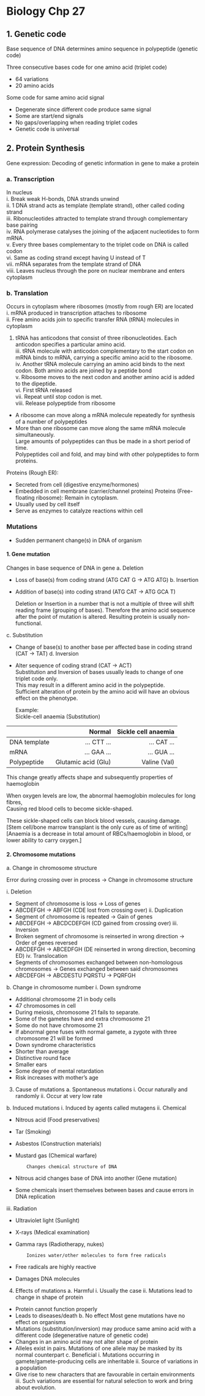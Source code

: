 # Biology Chp 27  
## 1. Genetic code

Base sequence of DNA determines amino sequence in polypeptide (genetic code)

Three consecutive bases code for one amino acid (triplet code)
-	64 variations
-	20 amino acids

Some code for same amino acid signal
-	Degenerate since different code produce same signal
-	Some are start/end signals
-	No gaps/overlapping when reading triplet codes
-	Genetic code is universal

## 2. Protein Synthesis
Gene expression: Decoding of genetic information in gene to make a protein 
### a.	Transcription  
In nucleus  
i.	Break weak H-bonds, DNA strands unwind  
ii.	1 DNA strand acts as template (template strand), other called coding strand  
iii.	Ribonucleotides attracted to template strand through complementary base pairing  
iv.	RNA polymerase catalyses the joining of the adjacent nucleotides to form mRNA.  
v.	Every three bases complementary to the triplet code on DNA is called codon  
vi.	Same as coding strand except having U instead of T  
vii.	mRNA separates from the template strand of DNA  
viii.	Leaves nucleus through the pore on nuclear membrane and enters cytoplasm  
### b.	Translation  
Occurs in cytoplasm where ribosomes (mostly from rough ER) are located  
i.	mRNA produced in transcription attaches to ribosome  
ii.	Free amino acids join to specific transfer RNA (tRNA) molecules in cytoplasm  
1.	tRNA has anticodons that consist of three ribonucleotides. Each anticodon specifies a particular amino acid.  
iii.	tRNA molecule with anticodon complementary to the start codon on mRNA binds to mRNA, carrying a specific amino acid to the ribosome.  
iv.	Another tRNA molecule carrying an amino acid binds to the next codon. Both amino acids are joined by a peptide bond  
v.	Ribosome moves to the next codon and another amino acid is added to the dipeptide.  
vi.	First tRNA released  
vii.	Repeat until stop codon is met.  
viii.	Release polypeptide from ribosome  
	
-	A ribosome can move along a mRNA molecule repeatedly for synthesis of a number of
	polypeptides
-	More than one ribosome can move along the same mRNA molecule simultaneously.  
	Large amounts of polypeptides can thus be made in a short period of time.  
	Polypeptides coil and fold, and may bind with other polypeptides to form proteins.

Proteins (Rough ER):      
- 	 Secreted from cell (digestive enzyme/hormones)
-	 Embedded in cell membrane (carrier/channel proteins)
	Proteins (Free-floating ribosome): Remain in cytoplasm.
-	Usually used by cell itself
-	Serve as enzymes to catalyze reactions within cell 
### Mutations  
-	Sudden permanent change(s) in DNA of organism
#### 1.	Gene mutation
Changes in base sequence of DNA in gene
a.	Deletion  
-	Loss of base(s) from coding strand (ATG CAT G → ATG ATG)
b.	Insertion  
-	Addition of base(s) into coding strand (ATG CAT → ATG GCA T)

	Deletion or Insertion in a number that is not a multiple of three will shift reading 
	frame (grouping of bases). Therefore the amino acid sequence after the point of
	mutation is altered. Resulting protein is usually non-functional.

c.	Substitution  
-	Change of base(s) to another base per affected base in coding strand (CAT → TAT)
d.	Inversion  
-	Alter sequence of coding strand (CAT → ACT)  
	Substitution and Inversion of bases usually leads to change of one triplet code only.  
	This may result in a different amino acid in the polypeptide.  
	Sufficient alteration of protein by the amino acid will have an obvious effect on the
	phenotype. 

	Example:  
	Sickle-cell anaemia (Substitution)  
	
	
||Normal	|Sickle cell anaemia|
|--------|------------:|--------------:|
|DNA template|	… CTT ...|	… CAT ...|
|mRNA|	… GAA ...|	… GUA ...|
|Polypeptide|	Glutamic acid (Glu)|	Valine (Val)|

This change greatly affects shape and subsequently properties of haemoglobin
	
When oxygen levels are low, the abnormal haemoglobin molecules for long fibres,  
Causing red blood cells to become sickle-shaped.
	
These sickle-shaped cells can block blood vessels, causing damage.  
[Stem cell/bone marrow transplant is the only cure as of time of writing]  
[Anaemia is a decrease in total amount of RBCs/haemoglobin in blood, or lower ability to carry oxygen.]  
	


#### 2.	Chromosome mutations
a.	Change in chromosome structure

Error during crossing over in process → Change in chromosome structure

i. Deletion
-	Segment of chromosome is loss → Loss of genes
-	ABCDEFGH → ABFGH (CDE lost from crossing over)
ii. Duplication
-	Segment of chromosome is repeated → Gain of genes
-	ABCDEFGH → ABCDCDEFGH (CD gained from crossing over)
iii. Inversion
-	Broken segment of chromosome is reinserted in wrong direction → Order of genes reversed
-	ABCDEFGH → ABCEDFGH (DE reinserted in wrong direction, becoming ED)
iv. Translocation
-	Segments of chromosomes exchanged between non-homologous chromosomes → Genes exchanged between said chromosomes
-	ABCDEFGH → ABCDESTU
PQRSTU → PQRFGH



b.	Change in chromosome number
i.	Down syndrome
-	Additional chromosome 21 in body cells
-	47 chromosomes in cell
-	During meiosis, chromosome 21 fails to separate.
-	Some of the gametes have and extra chromosome 21
-	Some do not have chromosome 21
-	If abnormal gene fuses with normal gamete, a zygote with three chromosome 21 will be formed
-	Down syndrome characteristics
-	Shorter than average
-	Distinctive round face
-	Smaller ears
-	Some degree of mental retardation
-	Risk increases with mother’s age


3.	Cause of mutations
a.	Spontaneous mutations
i.	Occur naturally and randomly
ii.	Occur at very low rate

b.	Induced mutations
i.	Induced by agents called mutagens
ii.	Chemical
-	Nitrous acid (Food preservatives)
-	Tar (Smoking)
-	Asbestos (Construction materials)
-	Mustard gas (Chemical warfare)

			Changes chemical structure of DNA
-	 Nitrous acid changes base of DNA into another (Gene mutation)
-	Some chemicals insert themselves between bases and cause errors in DNA replication

iii.	Radiation
-	Ultraviolet light (Sunlight)
-	X-rays (Medical examination)
-	Gamma rays (Radiotherapy, nukes)

			Ionizes water/other molecules to form free radicals
-	Free radicals are highly reactive
-	Damages DNA molecules
4.	Effects of mutations
a.	Harmful
i.	Usually the case
ii.	Mutations lead to change in shape of protein
-	Protein cannot function properly
-	Leads to diseases/death
b.	No effect
Most gene mutations have no effect on organisms
-	Mutations (substitution/inversion) may produce same amino acid with a different code (degenerative nature of genetic code)
-	Changes in an amino acid may not alter shape of protein
-	Alleles exist in pairs. Mutations of one allele may be masked by its normal counterpart
c.	Beneficial
i.	Mutations occurring in gamete/gamete-producing cells are inheritable
ii.	Source of variations in a population
-	Give rise to new characters that are favourable in certain environments
iii.	Such variations are essential for natural selection to work and bring about evolution.
